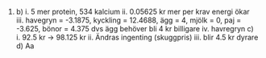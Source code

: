 1.
    b)
        i. 5 mer protein, 534 kalcium
        ii. 0.05625 kr mer per krav energi ökar
        iii. havegryn = -3.1875, kyckling = 12.4688, ägg = 4, mjölk = 0, paj = -3.625, bönor = 4.375 dvs ägg behöver  bli 4 kr billigare
        iv. havregryn
    c)
        i. 92.5 kr -> 98.125 kr
        ii. Ändras ingenting (skuggpris)
        iii. blir 4.5 kr dyrare
    d) 
        Aa


